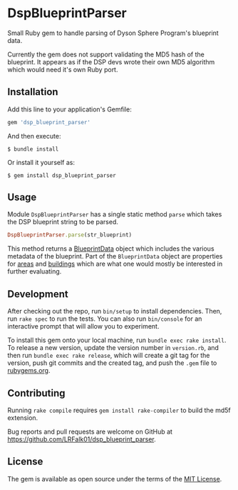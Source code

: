 # DspBlueprintParser

Small Ruby gem to handle parsing of Dyson Sphere Program's blueprint data.

Currently the gem does not support validating the MD5 hash of the blueprint. It appears as if the DSP devs wrote their own MD5 algorithm which would need it's own Ruby port. 

## Installation

Add this line to your application's Gemfile:

```ruby
gem 'dsp_blueprint_parser'
```

And then execute:

    $ bundle install

Or install it yourself as:

    $ gem install dsp_blueprint_parser

## Usage

Module `DspBlueprintParser` has a single static method `parse` which takes the DSP blueprint string to be parsed.

```ruby
DspBlueprintParser.parse(str_blueprint)
```

This method returns a [BlueprintData](https://github.com/LRFalk01/DSP-Blueprint-Parser/blob/master/lib/dsp_blueprint_parser/blueprint_data.rb) object which includes the various metadata of the blueprint.
Part of the `BlueprintData` object are properties for [areas](https://github.com/LRFalk01/DSP-Blueprint-Parser/blob/master/lib/dsp_blueprint_parser/area.rb) and [buildings](https://github.com/LRFalk01/DSP-Blueprint-Parser/blob/master/lib/dsp_blueprint_parser/building.rb) which are what one would mostly be interested in further evaluating.

## Development

After checking out the repo, run `bin/setup` to install dependencies. Then, run `rake spec` to run the tests. You can also run `bin/console` for an interactive prompt that will allow you to experiment.

To install this gem onto your local machine, run `bundle exec rake install`. To release a new version, update the version number in `version.rb`, and then run `bundle exec rake release`, which will create a git tag for the version, push git commits and the created tag, and push the `.gem` file to [rubygems.org](https://rubygems.org).

## Contributing

Running `rake compile` requires `gem install rake-compiler` to build the md5f extension.

Bug reports and pull requests are welcome on GitHub at https://github.com/LRFalk01/dsp_blueprint_parser.

## License

The gem is available as open source under the terms of the [MIT License](https://opensource.org/licenses/MIT).
